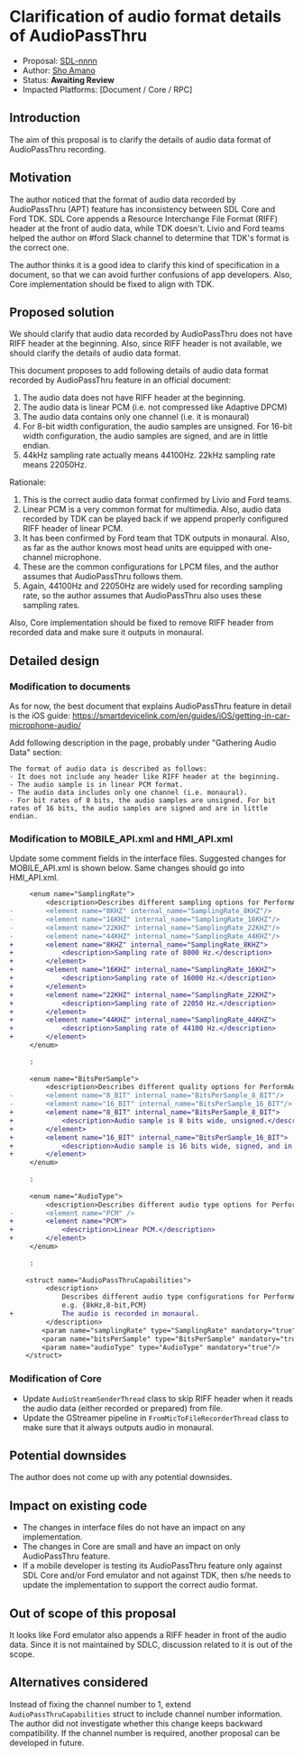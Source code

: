 # Clarification of audio format details of AudioPassThru

* Proposal: [SDL-nnnn](nnnn-apt-clarification.md)
* Author: [Sho Amano](https://github.com/shoamano83)
* Status: **Awaiting Review**
* Impacted Platforms: [Document / Core / RPC]

## Introduction

The aim of this proposal is to clarify the details of audio data format of AudioPassThru recording.

## Motivation

The author noticed that the format of audio data recorded by AudioPassThru (APT) feature has inconsistency between SDL Core and Ford TDK. SDL Core appends a Resource Interchange File Format (RIFF) header at the front of audio data, while TDK doesn't. Livio and Ford teams helped the author on #ford Slack channel to determine that TDK's format is the correct one.

The author thinks it is a good idea to clarify this kind of specification in a document, so that we can avoid further confusions of app developers. Also, Core implementation should be fixed to align with TDK.


## Proposed solution

We should clarify that audio data recorded by AudioPassThru does not have RIFF header at the beginning. Also, since RIFF header is not available, we should clarify the details of audio data format.

This document proposes to add following details of audio data format recorded by AudioPassThru feature in an official document:
1. The audio data does not have RIFF header at the beginning.
2. The audio data is linear PCM (i.e. not compressed like Adaptive DPCM)
3. The audio data contains only one channel (i.e. it is monaural)
4. For 8-bit width configuration, the audio samples are unsigned. For 16-bit width configuration, the audio samples are signed, and are in little endian.
5. 44kHz sampling rate actually means 44100Hz. 22kHz sampling rate means 22050Hz.

Rationale:
1. This is the correct audio data format confirmed by Livio and Ford teams.
2. Linear PCM is a very common format for multimedia. Also, audio data recorded by TDK can be played back if we append properly configured RIFF header of linear PCM.
3. It has been confirmed by Ford team that TDK outputs in monaural. Also, as far as the author knows most head units are equipped with one-channel microphone.
4. These are the common configurations for LPCM files, and the author assumes that AudioPassThru follows them.
5. Again, 44100Hz and 22050Hz are widely used for recording sampling rate, so the author assumes that AudioPassThru also uses these sampling rates.

Also, Core implementation should be fixed to remove RIFF header from recorded data and make sure it outputs in monaural.


## Detailed design

### Modification to documents

As for now, the best document that explains AudioPassThru feature in detail is the iOS guide:
https://smartdevicelink.com/en/guides/iOS/getting-in-car-microphone-audio/

Add following description in the page, probably under "Gathering Audio Data" section:
```
The format of audio data is described as follows:
- It does not include any header like RIFF header at the beginning.
- The audio sample is in linear PCM format.
- The audio data includes only one channel (i.e. monaural).
- For bit rates of 8 bits, the audio samples are unsigned. For bit rates of 16 bits, the audio samples are signed and are in little endian.
```


### Modification to MOBILE\_API.xml and HMI\_API.xml

Update some comment fields in the interface files. Suggested changes for MOBILE\_API.xml is shown below. Same changes should go into HMI\_API.xml.

```diff
     <enum name="SamplingRate">
         <description>Describes different sampling options for PerformAudioPassThru.</description>
-        <element name="8KHZ" internal_name="SamplingRate_8KHZ"/>
-        <element name="16KHZ" internal_name="SamplingRate_16KHZ"/>
-        <element name="22KHZ" internal_name="SamplingRate_22KHZ"/>
-        <element name="44KHZ" internal_name="SamplingRate_44KHZ"/>
+        <element name="8KHZ" internal_name="SamplingRate_8KHZ">
+            <description>Sampling rate of 8000 Hz.</description>
+        </element>
+        <element name="16KHZ" internal_name="SamplingRate_16KHZ">
+            <description>Sampling rate of 16000 Hz.</description>
+        </element>
+        <element name="22KHZ" internal_name="SamplingRate_22KHZ">
+            <description>Sampling rate of 22050 Hz.</description>
+        </element>
+        <element name="44KHZ" internal_name="SamplingRate_44KHZ">
+            <description>Sampling rate of 44100 Hz.</description>
+        </element>
     </enum>
 
     :
 
     <enum name="BitsPerSample">
         <description>Describes different quality options for PerformAudioPassThru.</description>
-        <element name="8_BIT" internal_name="BitsPerSample_8_BIT"/>
-        <element name="16_BIT" internal_name="BitsPerSample_16_BIT"/>
+        <element name="8_BIT" internal_name="BitsPerSample_8_BIT">
+            <description>Audio sample is 8 bits wide, unsigned.</description>
+        </element>
+        <element name="16_BIT" internal_name="BitsPerSample_16_BIT">
+            <description>Audio sample is 16 bits wide, signed, and in little endian.</description>
+        </element>
     </enum>
 
     :
 
     <enum name="AudioType">
         <description>Describes different audio type options for PerformAudioPassThru.</description>
-        <element name="PCM" />
+        <element name="PCM">
+            <description>Linear PCM.</description>
+        </element>
     </enum>
 
     :
 
    <struct name="AudioPassThruCapabilities">
         <description>
             Describes different audio type configurations for PerformAudioPassThru.
             e.g. {8kHz,8-bit,PCM}
+            The audio is recorded in monaural.
         </description>
        <param name="samplingRate" type="SamplingRate" mandatory="true"/>
        <param name="bitsPerSample" type="BitsPerSample" mandatory="true"/>
        <param name="audioType" type="AudioType" mandatory="true"/>
    </struct>
```

### Modification of Core

- Update `AudioStreamSenderThread` class to skip RIFF header when it reads the audio data (either recorded or prepared) from file.
- Update the GStreamer pipeline in `FromMicToFileRecorderThread` class to make sure that it always outputs audio in monaural.


## Potential downsides

The author does not come up with any potential downsides.


## Impact on existing code

- The changes in interface files do not have an impact on any implementation.
- The changes in Core are small and have an impact on only AudioPassThru feature.
- If a mobile developer is testing its AudioPassThru feature only against SDL Core and/or Ford emulator and not against TDK, then s/he needs to update the implementation to support the correct audio format.


## Out of scope of this proposal

It looks like Ford emulator also appends a RIFF header in front of the audio data. Since it is not maintained by SDLC, discussion related to it is out of the scope.


## Alternatives considered

Instead of fixing the channel number to 1, extend `AudioPassThruCapabilities` struct to include channel number information. The author did not investigate whether this change keeps backward compatibility. If the channel number is required, another proposal can be developed in future.

